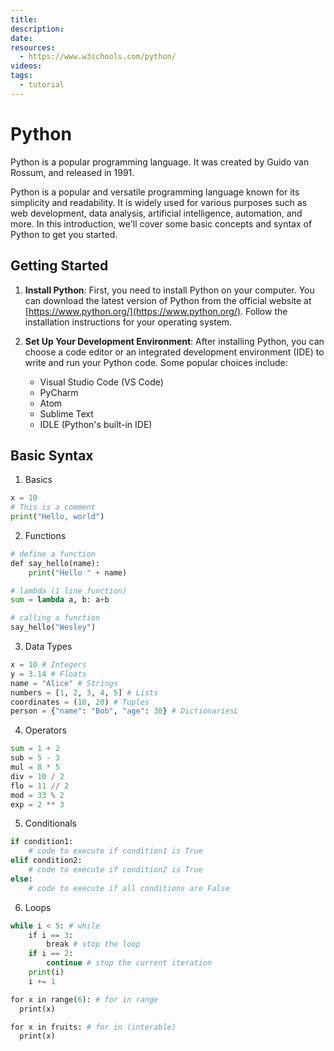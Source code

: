 ```yaml
---
title: 
description: 
date: 
resources:
  - https://www.w3schools.com/python/
videos: 
tags:
  - tutorial
---
```

# Python

Python is a popular programming language. It was created by Guido van Rossum, and released in 1991.

Python is a popular and versatile programming language known for its simplicity and readability. It is widely used for various purposes such as web development, data analysis, artificial intelligence, automation, and more. In this introduction, we'll cover some basic concepts and syntax of Python to get you started.

## Getting Started

1. **Install Python**: First, you need to install Python on your computer. You can download the latest version of Python from the official website at [https://www.python.org/](https://www.python.org/). Follow the installation instructions for your operating system.

2. **Set Up Your Development Environment**: After installing Python, you can choose a code editor or an integrated development environment (IDE) to write and run your Python code. Some popular choices include:
	- Visual Studio Code (VS Code)
	- PyCharm
	- Atom
	- Sublime Text
	- IDLE (Python's built-in IDE)

## Basic Syntax

1. Basics
```python
x = 10
# This is a comment
print("Hello, world")
```

2. Functions
```python
# define a function
def say_hello(name): 
	print("Hello " + name)

# lambda (1 line function)
sum = lambda a, b: a+b

# calling a function
say_hello("Wesley")
```

3. Data Types
```python
x = 10 # Integers
y = 3.14 # Floats
name = "Alice" # Strings
numbers = [1, 2, 3, 4, 5] # Lists
coordinates = (10, 20) # Tuples
person = {"name": "Bob", "age": 30} # DictionariesL
```

4. Operators
```python
sum = 1 + 2
sub = 5 - 3
mul = 8 * 5
div = 10 / 2
flo = 11 // 2
mod = 33 % 2
exp = 2 ** 3
```

5. Conditionals
```python
if condition1:
    # code to execute if condition1 is True
elif condition2:
    # code to execute if condition2 is True
else:
    # code to execute if all conditions are False
```

6. Loops
```python
while i < 5: # while	
	if i == 3:  
	    break # stop the loop
	if i == 2:
		continue # stop the current iteration
	print(i)
	i += 1

for x in range(6): # for in range
  print(x)

for x in fruits: # for in (interable)
  print(x)
```
